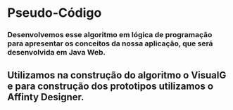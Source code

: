 # Pseudo-Código
### Desenvolvemos esse algoritmo em lógica de programação para apresentar os conceitos da nossa aplicação, que será desenvolvida em Java Web.

## Utilizamos na construção do algoritmo o VisualG e para construção dos prototipos utilizamos o Affinty Designer. 

